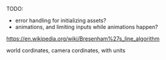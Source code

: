 TODO:

- error handling for initializing assets?
- animations, and limiting inputs while animations happen?


https://en.wikipedia.org/wiki/Bresenham%27s_line_algorithm

world cordinates, camera cordinates,
with units
